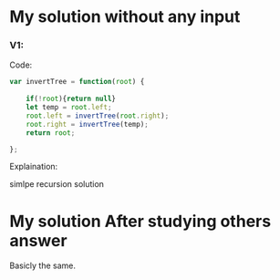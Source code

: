 # My solution without any input

### V1:
Code:
```js
var invertTree = function(root) {
    
    if(!root){return null}
    let temp = root.left;
    root.left = invertTree(root.right);
    root.right = invertTree(temp);
    return root;

};
```
Explaination:

simlpe recursion solution

# My solution After studying others answer

Basicly the same.